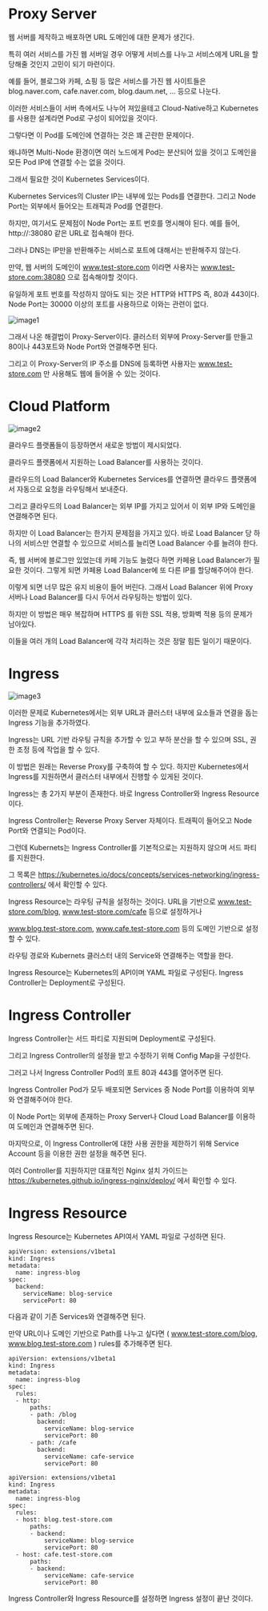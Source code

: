 # Proxy Server

웹 서버를 제작하고 배포하면 URL 도메인에 대한 문제가 생긴다.

특히 여러 서비스를 가진 웹 서버일 경우 어떻게 서비스를 나누고 서비스에게 URL을 할당해줄 것인지 고민이 되기 마련이다.

예를 들어, 블로그와 카페, 쇼핑 등 많은 서비스를 가진 웹 사이트들은 blog.naver.com, cafe.naver.com, blog.daum.net, ... 등으로 나눈다.

이러한 서비스들이 서버 측에서도 나누어 져있을테고 Cloud-Native하고 Kubernetes를 사용한 설계라면 Pod로 구성이 되어있을 것이다.

그렇다면 이 Pod를 도메인에 연결하는 것은 꽤 곤란한 문제이다.

왜냐하면 Multi-Node 환경이면 여러 노드에게 Pod는 분산되어 있을 것이고 도메인을 모든 Pod IP에 연결할 수는 없을 것이다.

그래서 필요한 것이 Kubernetes Services이다.

Kubernetes Services의 Cluster IP는 내부에 있는 Pods를 연결한다. 그리고 Node Port는 외부에서 들어오는 트래픽과 Pod를 연결한다.

하지만, 여기서도 문제점이 Node Port는 포트 번호를 명시해야 된다. 예를 들어, http://<node-ip>:38080 같은 URL로 접속해야 한다.

그러나 DNS는 IP만을 반환해주는 서비스로 포트에 대해서는 반환해주지 않는다.

만약, 웹 서버의 도메인이 www.test-store.com 이라면 사용자는 www.test-store.com:38080 으로 접속해야할 것이다.

유일하게 포트 번호를 작성하지 않아도 되는 것은 HTTP와 HTTPS 즉, 80과 443이다. Node Port는 30000 이상의 포트를 사용하므로 이와는 관련이 없다.

![image1](https://github.com/kjo26619/Certificated-Kubernetes-Administrator/blob/main/Chapter6/Image/ingress1.PNG)

그래서 나온 해결법이 Proxy-Server이다. 클러스터 외부에 Proxy-Server를 만들고 80이나 443포트와 Node Port와 연결해주면 된다.

그리고 이 Proxy-Server의 IP 주소를 DNS에 등록하면 사용자는 www.test-store.com 만 사용해도 웹에 들어올 수 있는 것이다.

# Cloud Platform

![image2](https://github.com/kjo26619/Certificated-Kubernetes-Administrator/blob/main/Chapter6/Image/ingress2.PNG)

클라우드 플랫폼들이 등장하면서 새로운 방법이 제시되었다.

클라우드 플랫폼에서 지원하는 Load Balancer를 사용하는 것이다.

클라우드의 Load Balancer와 Kubernetes Services를 연결하면 클라우드 플랫폼에서 자동으로 요청을 라우팅해서 보내준다.

그리고 클라우드의 Load Balancer는 외부 IP를 가지고 있어서 이 외부 IP와 도메인을 연결해주면 된다.

하지만 이 Load Balancer는 한가지 문제점을 가지고 있다. 바로 Load Balancer 당 하나의 서비스만 연결할 수 있으므로 서비스를 늘리면 Load Balancer 수를 늘려야 한다.

즉, 웹 서버에 블로그만 있었는데 카페 기능도 늘렸다 하면 카페용 Load Balancer가 필요한 것이다. 그렇게 되면 카페용 Load Balancer에 또 다른 IP를 할당해주어야 한다.

이렇게 되면 너무 많은 유지 비용이 들어 버린다. 그래서 Load Balancer 위에 Proxy 서버나 Load Balancer를 다시 두어서 라우팅하는 방법이 있다.

하지만 이 방법은 매우 복잡하며 HTTPS 를 위한 SSL 적용, 방화벽 적용 등의 문제가 남아있다. 

이들을 여러 개의 Load Balancer에 각각 처리하는 것은 정말 힘든 일이기 때문이다.

# Ingress

![image3](https://github.com/kjo26619/Certificated-Kubernetes-Administrator/blob/main/Chapter6/Image/ingress3.PNG)

이러한 문제로 Kubernetes에서는 외부 URL과 클러스터 내부에 요소들과 연결을 돕는 Ingress 기능을 추가하였다.

Ingress는 URL 기반 라우팅 규칙을 추가할 수 있고 부하 분산을 할 수 있으며 SSL, 권한 조정 등에 작업을 할 수 있다.

이 방법은 원래는 Reverse Proxy를 구축하여 할 수 있다. 하지만 Kubernetes에서 Ingress를 지원하면서 클러스터 내부에서 진행할 수 있게된 것이다.

Ingress는 총 2가지 부분이 존재한다. 바로 Ingress Controller와 Ingress Resource 이다.

Ingress Controller는 Reverse Proxy Server 자체이다. 트래픽이 들어오고 Node Port와 연결되는 Pod이다. 

그런데 Kubernets는 Ingress Controller를 기본적으로는 지원하지 않으며 서드 파티를 지원한다.

그 목록은 https://kubernetes.io/docs/concepts/services-networking/ingress-controllers/ 에서 확인할 수 있다.

Ingress Resource는 라우팅 규칙을 설정하는 것이다. URL을 기반으로 www.test-store.com/blog, www.test-store.com/cafe 등으로 설정하거나

www.blog.test-store.com, www.cafe.test-store.com 등의 도메인 기반으로 설정할 수 있다.

라우팅 경로와 Kubernets 클러스터 내의 Service와 연결해주는 역할을 한다.

Ingress Resource는 Kubernetes의 API이며 YAML 파일로 구성된다. Ingress Controller는 Deployment로 구성된다.

# Ingress Controller

Ingress Controller는 서드 파티로 지원되며 Deployment로 구성된다.

그리고 Ingress Controller의 설정을 받고 수정하기 위해 Config Map을 구성한다.

그러고 나서 Ingress Controller Pod의 포트 80과 443를 열어주면 된다.

Ingress Controller Pod가 모두 배포되면 Services 중 Node Port를 이용하여 외부와 연결해주어야 한다.

이 Node Port는 외부에 존재하는 Proxy Server나 Cloud Load Balancer를 이용하여 도메인과 연결해주면 된다.

마지막으로, 이 Ingress Controller에 대한 사용 권한을 제한하기 위해 Service Account 등을 이용한 권한 설정을 해주면 된다.

여러 Controller를 지원하지만 대표적인 Nginx 설치 가이드는 https://kubernetes.github.io/ingress-nginx/deploy/ 에서 확인할 수 있다.

# Ingress Resource

Ingress Resource는 Kubernetes API여서 YAML 파일로 구성하면 된다.

```
apiVersion: extensions/v1beta1
kind: Ingress
metadata:
  name: ingress-blog
spec:
  backend:
    serviceName: blog-service
    servicePort: 80
```

다음과 같이 기존 Services와 연결해주면 된다.

만약 URL이나 도메인 기반으로 Path를 나누고 싶다면 ( www.test-store.com/blog, www.blog.test-store.com ) rules를 추가해주면 된다.

```
apiVersion: extensions/v1beta1
kind: Ingress
metadata:
  name: ingress-blog
spec:
  rules:
  - http:
      paths:
      - path: /blog
        backend:
          serviceName: blog-service
          servicePort: 80
      - path: /cafe
        backend:
          serviceName: cafe-service
          servicePort: 80
```

```
apiVersion: extensions/v1beta1
kind: Ingress
metadata:
  name: ingress-blog
spec:
  rules:
  - host: blog.test-store.com
      paths:
      - backend:
          serviceName: blog-service
          servicePort: 80
  - host: cafe.test-store.com
      paths:
      - backend:
          serviceName: cafe-service
          servicePort: 80
```

Ingress Controller와 Ingress Resource를 설정하면 Ingress 설정이 끝난 것이다.
